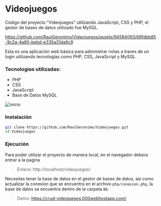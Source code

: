 # Videojuegos
Código del proyecto "Videojuegos" utilizando JavaScript, CSS y PHP, el gestor de bases de datos utilizado fue MySQL.

https://github.com/RaulGeronimo/Videojuegos/assets/94584093/68fdbb85-9c2a-4a80-bebd-e335a31da9c9

Esta es una aplicación web básica para administrar notas a traves de un login utilizando tecnologías como PHP, CSS, JavaScript y MySQL.

### Tecnologias utilizadas: 
- PHP
- CSS
- JavaScript
- Base de Datos MySQL

![inicio](https://user-images.githubusercontent.com/94584093/227815245-6e4f8d81-8ae2-4b63-8e74-c212bc48247f.png)

### Instalación
```sh
git clone https://github.com/RaulGeronimo/Videojuegos.git
cd Videojuegos
```

### Ejecución
Para poder utilizar el proyecto de manera local, en el navegador debera entrar a la pagina
> Enlace: http://localhost/videojuegos/

Necesitas tener la base de datos en el gestor de bases de datos, asi como actualizar la conexion que se encuentra en el archivo `php/conexion.php`, la base de datos se encuentra dentro de la carpeta `BD`.

> Demo: https://crud-videojuegos.000webhostapp.com/
